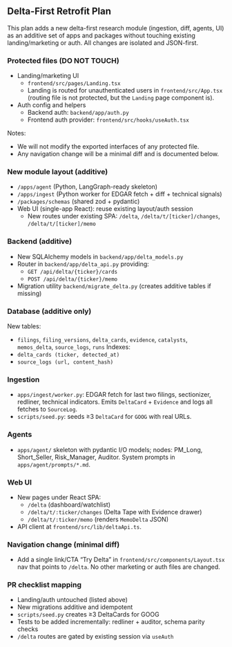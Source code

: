 ## Delta-First Retrofit Plan

This plan adds a new delta-first research module (ingestion, diff, agents, UI) as an additive set of apps and packages without touching existing landing/marketing or auth. All changes are isolated and JSON-first.

### Protected files (DO NOT TOUCH)
- Landing/marketing UI
  - `frontend/src/pages/Landing.tsx`
  - Landing is routed for unauthenticated users in `frontend/src/App.tsx` (routing file is not protected, but the `Landing` page component is).
- Auth config and helpers
  - Backend auth: `backend/app/auth.py`
  - Frontend auth provider: `frontend/src/hooks/useAuth.tsx`

Notes:
- We will not modify the exported interfaces of any protected file.
- Any navigation change will be a minimal diff and is documented below.

### New module layout (additive)
- `/apps/agent` (Python, LangGraph-ready skeleton)
- `/apps/ingest` (Python worker for EDGAR fetch + diff + technical signals)
- `/packages/schemas` (shared zod + pydantic)
- Web UI (single-app React): reuse existing layout/auth session
  - New routes under existing SPA: `/delta`, `/delta/t/[ticker]/changes`, `/delta/t/[ticker]/memo`

### Backend (additive)
- New SQLAlchemy models in `backend/app/delta_models.py`
- Router in `backend/app/delta_api.py` providing:
  - `GET /api/delta/{ticker}/cards`
  - `POST /api/delta/{ticker}/memo`
- Migration utility `backend/migrate_delta.py` (creates additive tables if missing)

### Database (additive only)
New tables:
- `filings`, `filing_versions`, `delta_cards`, `evidence`, `catalysts`, `memos_delta`, `source_logs`, `runs`
Indexes:
- `delta_cards (ticker, detected_at)`
- `source_logs (url, content_hash)`

### Ingestion
- `apps/ingest/worker.py`: EDGAR fetch for last two filings, sectionizer, redliner, technical indicators. Emits `DeltaCard` + `Evidence` and logs all fetches to `SourceLog`.
- `scripts/seed.py`: seeds ≥3 `DeltaCard` for `GOOG` with real URLs.

### Agents
- `apps/agent/` skeleton with pydantic I/O models; nodes: PM_Long, Short_Seller, Risk_Manager, Auditor. System prompts in `apps/agent/prompts/*.md`.

### Web UI
- New pages under React SPA:
  - `/delta` (dashboard/watchlist)
  - `/delta/t/:ticker/changes` (Delta Tape with Evidence drawer)
  - `/delta/t/:ticker/memo` (renders `MemoDelta` JSON)
- API client at `frontend/src/lib/deltaApi.ts`.

### Navigation change (minimal diff)
- Add a single link/CTA “Try Delta” in `frontend/src/components/Layout.tsx` nav that points to `/delta`. No other marketing or auth files are changed.

### PR checklist mapping
- Landing/auth untouched (listed above)
- New migrations additive and idempotent
- `scripts/seed.py` creates ≥3 DeltaCards for GOOG
- Tests to be added incrementally: redliner + auditor, schema parity checks
- `/delta` routes are gated by existing session via `useAuth`


